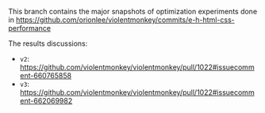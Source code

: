 This branch contains the major snapshots of optimization experiments done in
https://github.com/orionlee/violentmonkey/commits/e-h-html-css-performance

The results discussions:
- `v2`: https://github.com/violentmonkey/violentmonkey/pull/1022#issuecomment-660765858
- `v3`: https://github.com/violentmonkey/violentmonkey/pull/1022#issuecomment-662069982
